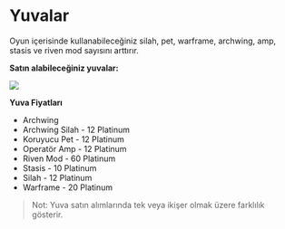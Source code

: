 # Yuvalar

Oyun içerisinde kullanabileceğiniz silah, pet, warframe, archwing, amp, stasis ve riven mod sayısını arttırır.

**Satın alabileceğiniz yuvalar:**

![](https://imgbbb.com/images/2020/02/29/assets_-lgoamcq2h0squvaydqb_-llnarp85-ubpec33j5v_-llnc3lckbkhucjh6mhr_image-1.png)

**Yuva Fiyatları**

* Archwing
* Archwing Silah - 12 Platinum
* Koruyucu Pet - 12 Platinum
* Operatör Amp - 12 Platinum
* Riven Mod - 60 Platinum
* Stasis - 10 Platinum
* Silah - 12 Platinum
* Warframe - 20 Platinum

> Not: Yuva satın alımlarında tek veya ikişer olmak üzere farklılık gösterir.

